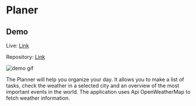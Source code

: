 # Planer

## Demo 

<p>Live: <a href=https://cocky-thompson-ef4adb.netlify.app>Link</a> </p>
<p>Repository: <a href="https://github.com/sebix00/planer">Link </a> </p>


<img src= "https://github.com/sebix00/planer/blob/master/Images/Planer.gif" alt="demo gif" />


The Planner will help you organize your day. It allows you to make a list of tasks, check the weather in a selected city and an overview of the most important events in the world. The application uses Api OpenWeatherMap to fetch weather information.

